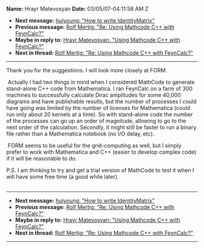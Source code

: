 **Name:** Hrayr Matevosyan
**Date:** 03/05/07-04:11:58 AM Z

  - **Next message:** [huiyoung: "How to write
    IdentityMatrix"](0402.html)
  - **Previous message:** [Rolf Mertig: "Re: Using Mathcode C++ with
    FeynCalc?"](0400.html)
  - **Maybe in reply to:** [Hrayr Matevosyan: "Using Mathcode C++ with
    FeynCalc?"](0399.html)
  - **Next in thread:** [Rolf Mertig: "Re: Using Mathcode C++ with
    FeynCalc?"](0404.html)

-----

Thank you for the suggestions. I will look more closely at FORM.  

 Actually I had two things in mind when I considered MathCode to
generate stand-alone C++ code from Mathematica. I ran FeynCalc on a farm
of 300 machines to successfully calculate Dirac amplitudes for some
40,000 diagrams and have publishable results, but the number of
processes I could have going was limited by the number of licenses for
Mathematica (could run only about 20 kernels at a time). So with
stand-alone code the number of the processes can go up an order of
magnitude, allowing to go to the next order of the calculation.
Secondly, it might still be faster to run a binary file rather than a
Mathematica notebook (no I/O delay, etc).  

 FORM seems to be useful for the grid-computing as well, but I simply  
prefer to work with Mathematica and C++ (easier to develop complex code)
if it will be reasonable to do.  

P.S. I am thinking to try and get a trial version of MathCode to test it
when I will have some free time (a good while later).  
   

-----

  - **Next message:** [huiyoung: "How to write
    IdentityMatrix"](0402.html)
  - **Previous message:** [Rolf Mertig: "Re: Using Mathcode C++ with
    FeynCalc?"](0400.html)
  - **Maybe in reply to:** [Hrayr Matevosyan: "Using Mathcode C++ with
    FeynCalc?"](0399.html)
  - **Next in thread:** [Rolf Mertig: "Re: Using Mathcode C++ with
    FeynCalc?"](0404.html)

-----

